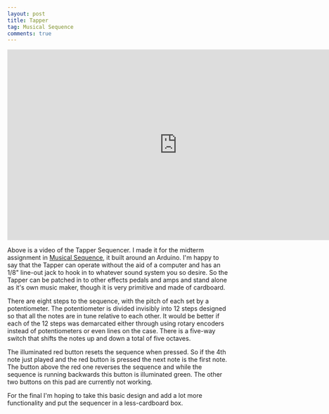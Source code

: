 ```yaml
---
layout: post
title: Tapper
tag: Musical Sequence
comments: true
---
```


<iframe src="http://player.vimeo.com/video/31712426?title=0&amp;byline=0&amp;portrait=0" width="772" height="434" frameborder="0"></iframe>

Above is a video of the Tapper Sequencer. I made it for the midterm assignment in [Musical Sequence](/Musical-Sequence), it built around an Arduino. I'm happy to say that the Tapper can operate without the aid of a computer and has an 1/8" line-out jack to hook in to whatever sound system you so desire. So the Tapper can be patched in to other effects pedals and amps and stand alone as it's own music maker, though it is very primitive and made of cardboard.

There are eight steps to the sequence, with the pitch of each set by a potentiometer. The potentiometer is divided invisibly into 12 steps designed so that all the notes are in tune relative to each other. It would be better if each of the 12 steps was demarcated either through using rotary encoders instead of potentiometers or even lines on the case. There is a five-way switch that shifts the notes up and down a total of five octaves.

The illuminated red button resets the sequence when pressed. So if the 4th note just played and the red button is pressed the next note is the first note. The button above the red one reverses the sequence and while the sequence is running backwards this button is illuminated green. The other two buttons on this pad are currently not working.

For the final I'm hoping to take this basic design and add a lot more functionality and put the sequencer in a less-cardboard box.
